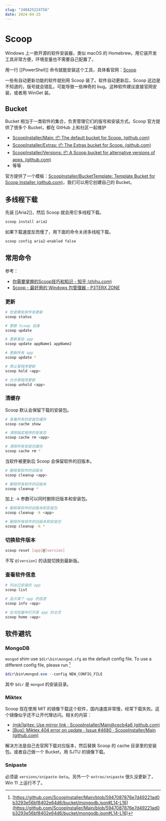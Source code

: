 ```yaml
---
slug: "240425224756"
date: 2024-04-25
---
```


# Scoop

Windows 上一款开源的软件安装器，类似 macOS 的 Homebrew。用它装开发工具非常方便，环境变量也不需要自己配置了。

用一行 [[PowerShell]] 命令就能安装这个工具，具体看官网：[Scoop](https://scoop.sh/)

一些有自动更新功能的软件就别用 Scoop 装了。软件自动更新后，Scoop 这边是不知道的，版号就会错乱，可能导致一些神奇的 bug。这种软件建议直接官网安装，或者用 WinGet 装。

## Bucket

Bucket 相当于一类软件的集合，负责管理它们的版号和安装方式。Scoop 官方提供了很多个 Bucket，都在 GitHub 上和社区一起维护

- [ScoopInstaller/Main: 📦 The default bucket for Scoop. (github.com)](https://github.com/ScoopInstaller/Main)
- [ScoopInstaller/Extras: 📦 The Extras bucket for Scoop. (github.com)](https://github.com/ScoopInstaller/Extras)
- [ScoopInstaller/Versions: 📦 A Scoop bucket for alternative versions of apps. (github.com)](https://github.com/ScoopInstaller/Versions)
- 等等

官方提供了一个模板：[ScoopInstaller/BucketTemplate: Template Bucket for Scoop Installer (github.com)](https://github.com/ScoopInstaller/BucketTemplate)，我们可以用它创建自己的 Bucket。

## 多线程下载

先装 [[Aria2]]，然后 Scoop 就会用它多线程下载。

``` bash
scoop install aria2
```

如果下载速度反而慢了，用下面的命令关闭多线程下载。

``` bash
scoop config aria2-enabled false
```

## 常用命令

参考：

- [你需要掌握的Scoop技巧和知识 - 知乎 (zhihu.com)](https://zhuanlan.zhihu.com/p/135278662)
- [Scoop - 最好用的 Windows 包管理器 - P3TERX ZONE](https://p3terx.com/archives/scoop-the-best-windows-package-manager.html)

### 更新

``` bash
# 检查哪些软件有更新
scoop status

# 更新 Scoop 自身
scoop update

# 更新某些 app
scoop update appName1 appName2

# 更新所有 app
scoop update *

# 禁止某程序更新
scoop hold <app>

# 允许某程序更新
scoop unhold <app>
```

### 清缓存

Scoop 默认会保留下载的安装包。

``` bash
# 查看所有的安装包缓存
scoop cache show

# 清除指定程序的安装包
scoop cache rm <app>

# 清除所有安装包缓存
scoop cache rm *
```

当软件被更新后 Scoop 会保留软件的旧版本。

``` bash
# 删除某软件的旧版本
scoop cleanup <app>

# 删除所有软件的旧版本
scoop cleanup *
```

加上 `-k` 参数可以同时删除旧版本和安装包。

``` bash
# 删除某软件的旧版本和安装包
scoop cleanup -k <app>

# 删除所有软件的旧版本和安装包
scoop cleanup -k *
```

### 切换软件版本

``` bash
scoop reset [app]@[version]
```

不写 `@[version]` 的话就切换到最新版。

### 查看软件信息

``` bash
# 列出已安装的 app
scoop list

# 显示某个 app 的信息
scoop info <app>

# 在浏览器中打开某 app 的主页
scoop home <app>
```

## 软件避坑

### MongoDB

`mongod` shim use `$dir\bin\mongod.cfg` as the default config file. To use a different config file, please run [^1]

``` powershell
$dir\bin\mongod.exe --config NEW_CONFIG_FILE
```

其中 `$dir` 是 `mongod` 的安装目录。

### Miktex

Scoop 现在使用 MIT 的镜像下载这个软件，国内速度非常慢，经常下载失败。这个镜像似乎还不让开代理访问。相关的内容：

- [(mik|la)tex: Use mirror link · ScoopInstaller/Main@cecb4a6 (github.com)](https://github.com/ScoopInstaller/Main/commit/cecb4a688b64a880a0f8330f6fbbea55aa5e19db)
- [[Bug]: Miktex 404 error on update · Issue #4680 · ScoopInstaller/Main (github.com)](https://github.com/ScoopInstaller/Main/issues/4680)

解决方法是自己去官网下载对应版本，然后替换 Scoop 的 cache 目录里的安装包。或者自己做一个 Bucket，用 SJTU 的镜像下载。

### Snipaste

必须装 `versions/snipaste-beta`。另外一个 `extras/snipaste` 很久没更新了，Win 11 上运行不了。

[^1]: [https://github.com/ScoopInstaller/Main/blob/5947087876e7d49221ad0b3293e56bf8402e64d6/bucket/mongodb.json#L14-L16](https://github.com/ScoopInstaller/Main/blob/5947087876e7d49221ad0b3293e56bf8402e64d6/bucket/mongodb.json#L14-L16)
